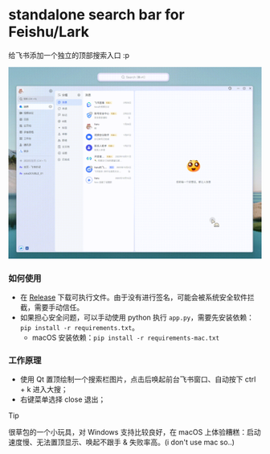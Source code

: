 # standalone search bar for Feishu/Lark

给飞书添加一个独立的顶部搜索入口 :p

![screenshot](https://github.com/Antonoko/feishu-standalone-search/blob/main/__asset__/screenshot-gif.gif)

### 如何使用
- 在 [Release](https://github.com/Antonoko/feishu-standalone-search/releases) 下载可执行文件。由于没有进行签名，可能会被系统安全软件拦截，需要手动信任。
- 如果担心安全问题，可以手动使用 python 执行 `app.py`，需要先安装依赖：`pip install -r requirements.txt`。
    - macOS 安装依赖：`pip install -r requirements-mac.txt`

### 工作原理
- 使用 Qt 置顶绘制一个搜索栏图片，点击后唤起前台飞书窗口、自动按下 ctrl + k 进入大搜；
- 右键菜单选择 close 退出；

> [!TIP]
>
> 很草包的一个小玩具，对 Windows 支持比较良好，在 macOS 上体验糟糕：启动速度慢、无法置顶显示、唤起不跟手 & 失败率高。(i don't use mac so..)
